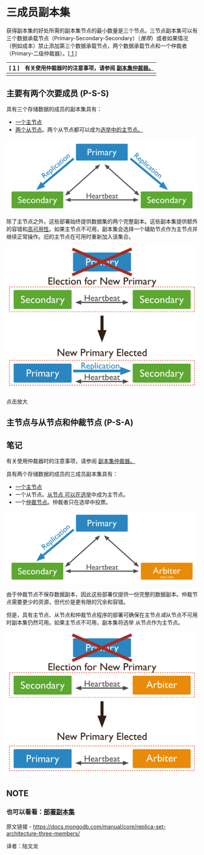 # 三成员副本集

获得副本集的好处所需的副本集节点的最小数量是三个节点。三节点副本集可以有三个数据承载节点（Primary-Secondary-Secondary）（*推荐*）或者如果情况（例如成本）禁止添加第三个数据承载节点，两个数据承载节点和一个仲裁者（Primary-二级仲裁器）。[[ 1 \]](https://www.mongodb.com/docs/manual/core/replica-set-architecture-three-members/#footnote-arbiter-considerations)

| [ [1](https://www.mongodb.com/docs/manual/core/replica-set-architecture-three-members/#ref-arbiter-considerations-id1) ] | 有关使用仲裁器时的注意事项，请参阅 [副本集仲裁器。](https://www.mongodb.com/docs/manual/core/replica-set-arbiter/) |
| ------------------------------------------------------------ | ------------------------------------------------------------ |
|                                                              |                                                              |



## 主要有两个次要成员 (P-S-S)

具有三个存储数据的成员的副本集具有：

- [一个主节点](https://www.mongodb.com/docs/manual/core/replica-set-primary/)
- [两个从节点](https://www.mongodb.com/docs/manual/core/replica-set-secondary/)。两个从节点都可以成为[选举中的主节点。](https://www.mongodb.com/docs/manual/core/replica-set-elections/)

![由一个主节点和两个辅助节点组成的 3 成员副本集的示意图。](../../images/replica-set-architecture-three-members01.svg)

除了主节点之外，这些部署始终提供数据集的两个完整副本。这些副本集提供额外的容错和[高可用性](https://www.mongodb.com/docs/manual/core/replica-set-high-availability/#std-label-replica-set-failover)。如果主节点不可用，副本集会选择一个辅助节点作为主节点并继续正常操作。旧的主节点在可用时重新加入该集合。

![新初选选举图。 在具有两个辅助副本的三成员副本集中，主副本变得不可访问。 主节点丢失会触发选举，其中一个从节点成为新的主节点](../../images/replica-set-architecture-three-members02.svg)

点击放大



## 主节点与从节点和仲裁节点 (P-S-A)



## 笔记

有关使用仲裁器时的注意事项，请参阅 [副本集仲裁器。](https://www.mongodb.com/docs/manual/core/replica-set-arbiter/)

具有两个存储数据的成员的三成员副本集具有：

- [一个主节点](https://www.mongodb.com/docs/manual/core/replica-set-primary/)
- 一个从节点。[从节点 可以在选举](https://www.mongodb.com/docs/manual/core/replica-set-elections/)中成为主节点。
- 一个[仲裁节点](https://www.mongodb.com/docs/manual/core/replica-set-arbiter/)。仲裁者只在选举中投票。

![由主节点、辅助节点和仲裁节点组成的副本集示意图。](../../images/replica-set-architecture-three-members03.svg)

由于仲裁节点不保存数据副本，因此这些部署仅提供一份完整的数据副本。仲裁节点需要更少的资源，但代价是更有限的冗余和容错。

但是，具有主节点、从节点和仲裁节点程序的部署可确保在主节点*或*从节点不可用时副本集仍然可用。如果主节点不可用，副本集将选举 从节点作为主节点。

![新初选选举图。 在具有辅助节点和仲裁节点的三成员副本集中，主节点变得不可访问。 主节点丢失会触发次级节点成为新主节点的选举。](../../images/replica-set-architecture-three-members04.svg)



## NOTE

### 也可以看看：[部署副本集](https://www.mongodb.com/docs/manual/tutorial/deploy-replica-set/)

原文链接 - https://docs.mongodb.com/manual/core/replica-set-architecture-three-members/ 

译者：陆文龙
